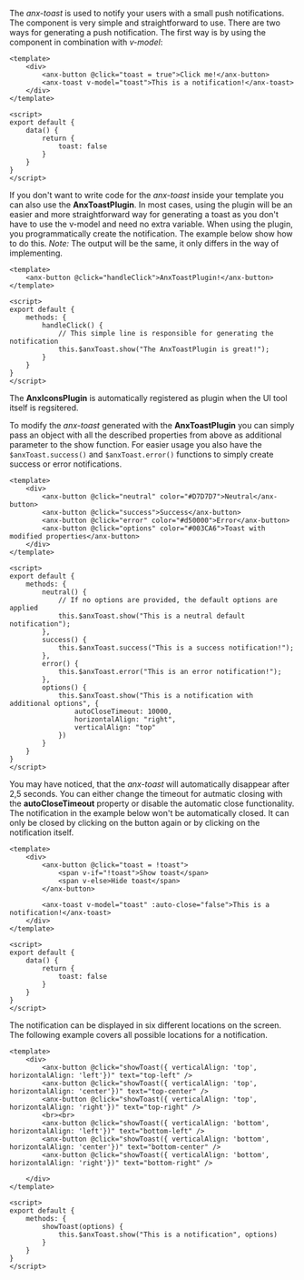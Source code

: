 The *anx-toast* is used to notify your users with a small push notifications. The component is very simple and straightforward to use. There are two ways for generating a push notification. The first way is by using the component in combination with *v-model*:

```vue
<template>
    <div>
        <anx-button @click="toast = true">Click me!</anx-button>
        <anx-toast v-model="toast">This is a notification!</anx-toast>
    </div>
</template>

<script>
export default {
    data() {
        return {
            toast: false
        }
    }
}
</script>
```

If you don't want to write code for the *anx-toast* inside your template you can also use the **AnxToastPlugin**. In most cases, using the plugin will be an easier and more straightforward way for generating a toast as you don't have to use the v-model and need no extra variable. When using the plugin, you programmatically create the notification. The example below show how to do this. *Note:* The output will be the same, it only differs in the way of implementing.

```vue
<template>
    <anx-button @click="handleClick">AnxToastPlugin!</anx-button>
</template>

<script>
export default {
    methods: {
        handleClick() {
            // This simple line is responsible for generating the notification
            this.$anxToast.show("The AnxToastPlugin is great!");
        }
    }
}
</script>
```

The **AnxIconsPlugin** is automatically registered as plugin when the UI tool itself is regsitered.  

To modify the *anx-toast* generated with the **AnxToastPlugin** you can simply pass an object with all the described properties from above as additional parameter to the show function. For easier usage you also have the ```$anxToast.success()``` and ```$anxToast.error()``` functions to simply create success or error notifications.

```vue
<template>
    <div>
        <anx-button @click="neutral" color="#D7D7D7">Neutral</anx-button>
        <anx-button @click="success">Success</anx-button>
        <anx-button @click="error" color="#d50000">Error</anx-button>
        <anx-button @click="options" color="#003CA6">Toast with modified properties</anx-button>
    </div>
</template>

<script>
export default {
    methods: {
        neutral() {
            // If no options are provided, the default options are applied
            this.$anxToast.show("This is a neutral default notification");
        },
        success() {
            this.$anxToast.success("This is a success notification!");
        },
        error() {
            this.$anxToast.error("This is an error notification!");
        },
        options() {
            this.$anxToast.show("This is a notification with additional options", {
                autoCloseTimeout: 10000,
                horizontalAlign: "right",
                verticalAlign: "top"
            })
        }
    }
}
</script>
```

You may have noticed, that the *anx-toast* will automatically disappear after 2,5 seconds. You can either change the timeout for autmatic closing with the **autoCloseTimeout** property or disable the automatic close functionality. The notification in the example below won't be automatically closed. It can only be closed by clicking on the button again or by clicking on the notification itself.

```vue
<template>
    <div>
        <anx-button @click="toast = !toast">
            <span v-if="!toast">Show toast</span>
            <span v-else>Hide toast</span>
        </anx-button>

        <anx-toast v-model="toast" :auto-close="false">This is a notification!</anx-toast>
    </div>
</template>

<script>
export default {
    data() {
        return {
            toast: false
        }
    }
}
</script>
```

The notification can be displayed in six different locations on the screen. The following example covers all possible locations for a notification.

```vue
<template>
    <div>
        <anx-button @click="showToast({ verticalAlign: 'top', horizontalAlign: 'left'})" text="top-left" />
        <anx-button @click="showToast({ verticalAlign: 'top', horizontalAlign: 'center'})" text="top-center" />
        <anx-button @click="showToast({ verticalAlign: 'top', horizontalAlign: 'right'})" text="top-right" />
        <br><br>
        <anx-button @click="showToast({ verticalAlign: 'bottom', horizontalAlign: 'left'})" text="bottom-left" />
        <anx-button @click="showToast({ verticalAlign: 'bottom', horizontalAlign: 'center'})" text="bottom-center" />
        <anx-button @click="showToast({ verticalAlign: 'bottom', horizontalAlign: 'right'})" text="bottom-right" />

    </div>
</template>

<script>
export default {
    methods: {
        showToast(options) {
            this.$anxToast.show("This is a notification", options)
        }
    }
}
</script>
```